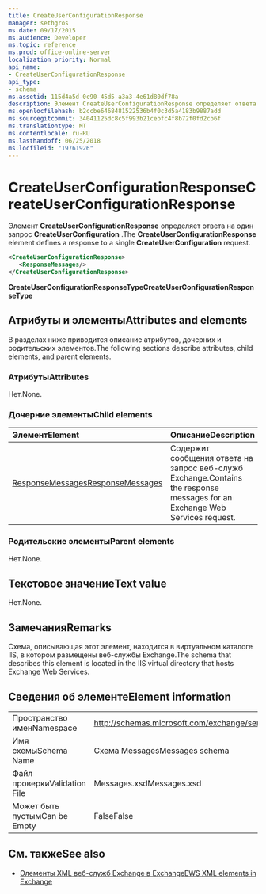 ```yaml
---
title: CreateUserConfigurationResponse
manager: sethgros
ms.date: 09/17/2015
ms.audience: Developer
ms.topic: reference
ms.prod: office-online-server
localization_priority: Normal
api_name:
- CreateUserConfigurationResponse
api_type:
- schema
ms.assetid: 115d4a5d-0c90-45d5-a3a3-4e61d80df78a
description: Элемент CreateUserConfigurationResponse определяет ответа на один запрос CreateUserConfiguration.
ms.openlocfilehash: b2ccbe6468481522536b4f0c3d5a4183b9887add
ms.sourcegitcommit: 34041125dc8c5f993b21cebfc4f8b72f0fd2cb6f
ms.translationtype: MT
ms.contentlocale: ru-RU
ms.lasthandoff: 06/25/2018
ms.locfileid: "19761926"
---
```

# <a name="createuserconfigurationresponse"></a><span data-ttu-id="54f2a-103">CreateUserConfigurationResponse</span><span class="sxs-lookup"><span data-stu-id="54f2a-103">CreateUserConfigurationResponse</span></span>

<span data-ttu-id="54f2a-104">Элемент **CreateUserConfigurationResponse** определяет ответа на один запрос **CreateUserConfiguration** .</span><span class="sxs-lookup"><span data-stu-id="54f2a-104">The **CreateUserConfigurationResponse** element defines a response to a single **CreateUserConfiguration** request.</span></span> 
  
```xml
<CreateUserConfigurationResponse>
   <ResponseMessages/>
</CreateUserConfigurationResponse>
```

 <span data-ttu-id="54f2a-105">**CreateUserConfigurationResponseType**</span><span class="sxs-lookup"><span data-stu-id="54f2a-105">**CreateUserConfigurationResponseType**</span></span>
## <a name="attributes-and-elements"></a><span data-ttu-id="54f2a-106">Атрибуты и элементы</span><span class="sxs-lookup"><span data-stu-id="54f2a-106">Attributes and elements</span></span>

<span data-ttu-id="54f2a-107">В разделах ниже приводится описание атрибутов, дочерних и родительских элементов.</span><span class="sxs-lookup"><span data-stu-id="54f2a-107">The following sections describe attributes, child elements, and parent elements.</span></span>
  
### <a name="attributes"></a><span data-ttu-id="54f2a-108">Атрибуты</span><span class="sxs-lookup"><span data-stu-id="54f2a-108">Attributes</span></span>

<span data-ttu-id="54f2a-109">Нет.</span><span class="sxs-lookup"><span data-stu-id="54f2a-109">None.</span></span>
  
### <a name="child-elements"></a><span data-ttu-id="54f2a-110">Дочерние элементы</span><span class="sxs-lookup"><span data-stu-id="54f2a-110">Child elements</span></span>

|<span data-ttu-id="54f2a-111">**Элемент**</span><span class="sxs-lookup"><span data-stu-id="54f2a-111">**Element**</span></span>|<span data-ttu-id="54f2a-112">**Описание**</span><span class="sxs-lookup"><span data-stu-id="54f2a-112">**Description**</span></span>|
|:-----|:-----|
|[<span data-ttu-id="54f2a-113">ResponseMessages</span><span class="sxs-lookup"><span data-stu-id="54f2a-113">ResponseMessages</span></span>](responsemessages.md) <br/> |<span data-ttu-id="54f2a-114">Содержит сообщения ответа на запрос веб-служб Exchange.</span><span class="sxs-lookup"><span data-stu-id="54f2a-114">Contains the response messages for an Exchange Web Services request.</span></span>  <br/> |
   
### <a name="parent-elements"></a><span data-ttu-id="54f2a-115">Родительские элементы</span><span class="sxs-lookup"><span data-stu-id="54f2a-115">Parent elements</span></span>

<span data-ttu-id="54f2a-116">Нет.</span><span class="sxs-lookup"><span data-stu-id="54f2a-116">None.</span></span>
  
## <a name="text-value"></a><span data-ttu-id="54f2a-117">Текстовое значение</span><span class="sxs-lookup"><span data-stu-id="54f2a-117">Text value</span></span>

<span data-ttu-id="54f2a-118">Нет.</span><span class="sxs-lookup"><span data-stu-id="54f2a-118">None.</span></span>
  
## <a name="remarks"></a><span data-ttu-id="54f2a-119">Замечания</span><span class="sxs-lookup"><span data-stu-id="54f2a-119">Remarks</span></span>

<span data-ttu-id="54f2a-120">Схема, описывающая этот элемент, находится в виртуальном каталоге IIS, в котором размещены веб-службы Exchange.</span><span class="sxs-lookup"><span data-stu-id="54f2a-120">The schema that describes this element is located in the IIS virtual directory that hosts Exchange Web Services.</span></span>
  
## <a name="element-information"></a><span data-ttu-id="54f2a-121">Сведения об элементе</span><span class="sxs-lookup"><span data-stu-id="54f2a-121">Element information</span></span>

|||
|:-----|:-----|
|<span data-ttu-id="54f2a-122">Пространство имен</span><span class="sxs-lookup"><span data-stu-id="54f2a-122">Namespace</span></span>  <br/> |http://schemas.microsoft.com/exchange/services/2006/messages  <br/> |
|<span data-ttu-id="54f2a-123">Имя схемы</span><span class="sxs-lookup"><span data-stu-id="54f2a-123">Schema Name</span></span>  <br/> |<span data-ttu-id="54f2a-124">Схема Messages</span><span class="sxs-lookup"><span data-stu-id="54f2a-124">Messages schema</span></span>  <br/> |
|<span data-ttu-id="54f2a-125">Файл проверки</span><span class="sxs-lookup"><span data-stu-id="54f2a-125">Validation File</span></span>  <br/> |<span data-ttu-id="54f2a-126">Messages.xsd</span><span class="sxs-lookup"><span data-stu-id="54f2a-126">Messages.xsd</span></span>  <br/> |
|<span data-ttu-id="54f2a-127">Может быть пустым</span><span class="sxs-lookup"><span data-stu-id="54f2a-127">Can be Empty</span></span>  <br/> |<span data-ttu-id="54f2a-128">False</span><span class="sxs-lookup"><span data-stu-id="54f2a-128">False</span></span>  <br/> |
   
## <a name="see-also"></a><span data-ttu-id="54f2a-129">См. также</span><span class="sxs-lookup"><span data-stu-id="54f2a-129">See also</span></span>



- [<span data-ttu-id="54f2a-130">Элементы XML веб-служб Exchange в Exchange</span><span class="sxs-lookup"><span data-stu-id="54f2a-130">EWS XML elements in Exchange</span></span>](ews-xml-elements-in-exchange.md)

